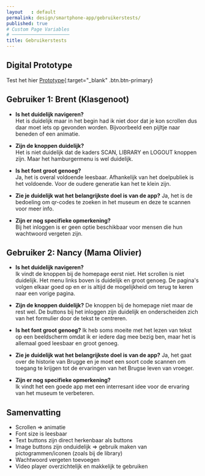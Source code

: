 ```yaml
---
layout   : default
permalink: design/smartphone-app/gebruikerstests/
published: true
# Custom Page Variables
# ─────────────────────
title: Gebruikerstests
---
```


Digital Prototype
-----------------
Test het hier [Prototype](https://xd.adobe.com/view/38b38739-75a6-455b-8156-3b5dd128696b/){:target="_blank" .btn.btn-primary}

## Gebruiker 1: Brent (Klasgenoot)
- **Is het duidelijk navigeren?**  
Het is duidelijk maar in het begin had ik niet door dat je kon scrollen dus daar moet iets op gevonden worden. Bijvoorbeeld een pijltje naar beneden of een animatie.  

- **Zijn de knoppen duidelijk?**  
Het is niet duidelijk dat de kaders SCAN, LIBRARY en LOGOUT knoppen zijn. Maar het hamburgermenu is wel duidelijk.  

- **Is het font groot genoeg?**  
Ja, het is overal voldoende leesbaar. Afhankelijk van het doelpubliek is het voldoende. Voor de oudere generatie kan het te klein zijn.

- **Zie je duidelijk wat het belangrijkste doel is van de app?**
Ja, het is de bedoeling om qr-codes te zoeken in het museum en deze te scannen voor meer info.

- **Zijn er nog specifieke opmerkening?**  
Bij het inloggen is er geen optie beschikbaar voor mensen die hun wachtwoord vergeten zijn.

## Gebruiker 2: Nancy (Mama Olivier)
- **Is het duidelijk navigeren?**  
Ik vindt de knoppen bij de homepage eerst niet. Het scrollen is niet duidelijk. Het menu links boven is duidelijk en groot genoeg. De pagina's volgen elkaar goed op en er is altijd de mogelijkheid om terug te keren naar een vorige pagina. 

- **Zijn de knoppen duidelijk?**
De knoppen bij de homepage niet maar de rest wel. De buttons bij het inloggen zijn duidelijk en onderscheiden zich van het formulier door de tekst te centreren.

- **Is het font groot genoeg?**
Ik heb soms moeite met het lezen van tekst op een beeldscherm omdat ik er iedere dag mee bezig ben, maar het is allemaal goed leesbaar en groot genoeg.  

- **Zie je duidelijk wat het belangrijkste doel is van de app?**
Ja, het gaat over de historie van Brugge en je moet een soort code scannen om toegang te krijgen tot de ervaringen van het Brugse leven van vroeger.

- **Zijn er nog specifieke opmerkening?**  
Ik vindt het een goede app met een interresant idee voor de ervaring van het museum te verbeteren.

## Samenvatting
- Scrollen => animatie
- Font size is leesbaar
- Text buttons zijn direct herkenbaar als buttons
- Image buttons zijn onduidelijk => gebruik maken van pictogrammen/iconen (zoals bij de library)
- Wachtwoord vergeten toevoegen
- Video player overzichtelijk en makkelijk te gebruiken

